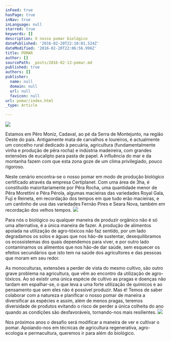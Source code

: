 ```yaml
---
inFeed: true
hasPage: true
inNav: true
inLanguage: null
starred: true
keywords: []
description: O nosso pomar biológico
datePublished: '2016-02-20T22:10:01.524Z'
dateModified: '2016-02-20T22:06:56.996Z'
title: POMAR
author: []
sourcePath: _posts/2016-02-13-pomar.md
published: true
authors: []
publisher:
  name: null
  domain: null
  url: null
  favicon: null
url: pomar/index.html
_type: Article

---
```

![](https://the-grid-user-content.s3-us-west-2.amazonaws.com/97039558-86df-4f56-92e2-488541558ddd.JPG)

Estamos em Pêro Moniz, Cadaval, ao pé da Serra de Montejunto, na região Oeste do país. Antigamente mata de carvalhos e loureiros, é actualmente um concelho rural dedicado à pecuária, agricultura (fundamentalmente vinha e produção de pêra rocha) e indústria madeireira, com grandes extensões de eucalipto para pasta de papel. A influência do mar e da montanha fazem com que esta zona goze de um clima privilegiado, ​pouco rigoroso.

Neste cenário encontra-se o nosso pomar em modo de produção biológico certificado através da empresa Certiplanet. Com uma área de 3ha, é constituído maioritariamente por Pêra Rocha, uma quantidade menor de Pêra Morettini e Pêra Pérola, algumas macieiras das variedades Royal Gala, Fuji e Reineta, em recordação dos tempos em que tudo erão macieiras, e um cantinho de uva das variedades Fernão Pires e Seara Nova, também em recordação dos velhos tempos.
![](https://the-grid-user-content.s3-us-west-2.amazonaws.com/6378ea7c-70cc-405f-9a36-5928ffbf0356.JPG)

Para nós o biológico ou qualquer maneira de produzir orgânico não é só uma alternativa, é a única maneira de fazer. A produção de alimentos apoiada na utilização de agro-tóxicos não faz sentido, por um lado degradamos os solos e águas que nos hão-de sustentar, desequilibramos os ecossistemas dos quais dependemos para viver, e por outro lado contaminamos os alimentos que nos hão-de dar saúde, sem esquecer os efeitos secundários que isto tem na saúde dos agricultores e das pessoas que moram em seu redor. 

As monoculturas, extensões a perder de vista do mesmo cultivo, são outro grave problema na agricultura, que vêm ao encontro da utilização de agro-tóxicos. Ao só existir uma única espécie de cultivo as pragas e doenças não tardam em  espalhar-se, o que leva a uma forte utilização de químicos e ao pensamento que sem eles não é possível produzir. Mas é! Temos de saber colaborar com a natureza e planificar o nosso pomar de maneira a diversificar as espécies e assim, além de menos pragas, teremos diversidade de produtos evitando o risco de perder a única colheita do ano quando as condições são desfavoráveis, tornando-nos mais resilientes. ![](https://the-grid-user-content.s3-us-west-2.amazonaws.com/027af420-3769-4975-9041-95937f947d63.JPG)

Nos próximos anos o desafio será modificar a maneira de ver e cultivar o pomar. Apoiando-nos em técnicas de agricultura regenerativa, agro-ecologia e permacultura, queremos ir para além do biológico.